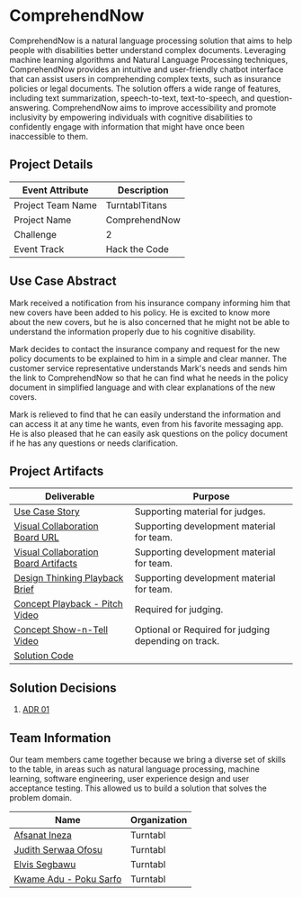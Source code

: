  
# ComprehendNow

ComprehendNow is a natural language processing solution that aims to help people with disabilities better understand complex documents. Leveraging machine learning algorithms and Natural Language Processing techniques, ComprehendNow provides an intuitive and user-friendly chatbot interface that can assist users in comprehending complex texts, such as insurance policies or legal documents. The solution offers a wide range of features, including text summarization, speech-to-text, text-to-speech, and question-answering. ComprehendNow aims to improve accessibility and promote inclusivity by empowering individuals with cognitive disabilities to confidently engage with information that might have once been inaccessible to them.

## Project Details

| Event Attribute| Description    |
| --- |----------------|
| Project Team Name | TurntablTitans |
| Project Name | ComprehendNow       |
| Challenge | 2              |
| Event Track | Hack the Code  |

## Use Case Abstract

Mark received a notification from his insurance company informing him that new covers have been added to his policy. He is excited to know more about the new covers, but he is also concerned that he might not be able to understand the information properly due to his cognitive disability.

Mark decides to contact the insurance company and request for the new policy documents to be explained to him in a simple and clear manner. The customer service representative understands Mark's needs and sends him the link to ComprehendNow so that he can find what he needs in the policy document in simplified language and with clear explanations of the new covers.

Mark is relieved to find that he can easily understand the information and can access it at any time he wants, even from his favorite messaging app. He is also pleased that he can easily ask questions on the policy document if he has any questions or needs clarification.

## Project Artifacts
<!--- Template Instructions  
  Complete the table below. Replace URLs where necessary.

    1. Use Case: Markdown file describing the story with support by UML diagrams. Remember to update filename if you renamed the original template.
    2. Visual Collaboration Board Details: Provide a link to the teams Board and/or export the whiteboard used for team brainstorming and provide link to file or folder where the artifacts are persisted. Since FREE Boards may not be available long term you should consider both options.   
    3. Design Thinking Playback Brief: PowerPoint Presentation used to convey results of Design Thinking activities and record Pitch Video.
    4. Concept Playback Pitch Video: URL to Pitch Video recording conveying project problem statement and What/Why/Wow elements.
    5. Concept Show-n-Tell Video: URL Recording of a running solution to the proposed concept. 
    6. Code: URL to the code Readme file. 

    WARNINGS: 
    1. Judges will stop listening to Pitch Video after the 2 minute mark so do not exceed the limit.
    2. Judges will use the links in the table below; Fix all broken links.
--->

| Deliverable                                                                                                                                                                              | Purpose |
|------------------------------------------------------------------------------------------------------------------------------------------------------------------------------------------| --- |
| [Use Case Story](./hackproject/usecases/usecase.md)                                                                                                                                      | Supporting material for judges. | 
| [Visual Collaboration Board URL](https://app.mural.co/t/turntabltitans6057/m/turntabltitans6057/1683468948643/5f30d3fe5a4326ceae53c12e414204e3c3f6ef00?sender=u88b5004d2f886360870e4376) | Supporting development material for team. | 
| [Visual Collaboration Board Artifacts](./hackproject/media/board)                                                                                                                        | Supporting development material for team. | 
| [Design Thinking Playback Brief](./hackproject/presentations/playback-brief.pptx)                                                                                                        | Supporting development material for team. | 
| [Concept Playback - Pitch Video](./hackproject/media/videos/pitch-video.mp4)                                                                                                             |  Required for judging. | 
| [Concept Show-n-Tell Video](./hackproject/media/videos/demo-video.mp4)                                                                                                                               | Optional or Required for judging depending on track. | 
| [Solution Code](./hackproject/README.md)                                                                                                                                                 | | Supporting material for judging depending on track.   | 

## Solution Decisions

1. [ADR 01](./hackproject/decisions/adr-01.md)

## Team Information

Our team members came together because we bring a diverse set of skills to the table, in areas such as natural language processing, machine learning, software engineering, user experience design and user acceptance testing. This allowed us to build a solution that solves the problem domain.

| Name                                 | Organization |
|--------------------------------------|--------------|
| [Afsanat Ineza](social-url)          | Turntabl     |
| [Judith Serwaa Ofosu](social-url)    | Turntabl     |
| [Elvis Segbawu](social-url)          | Turntabl     |
| [Kwame Adu - Poku Sarfo](social-url) | Turntabl     |